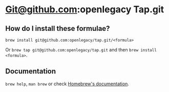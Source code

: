 # Git@github.com:openlegacy Tap.git

## How do I install these formulae?
`brew install git@github.com:openlegacy/tap.git/<formula>`

Or `brew tap git@github.com:openlegacy/tap.git` and then `brew install <formula>`.

## Documentation
`brew help`, `man brew` or check [Homebrew's documentation](https://docs.brew.sh).
